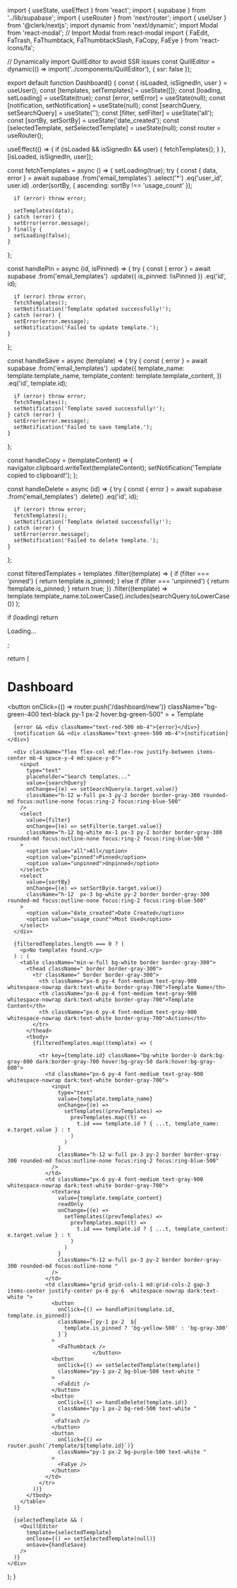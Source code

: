 import { useState, useEffect } from 'react';
import { supabase } from '../lib/supabase';
import { useRouter } from 'next/router';
import { useUser } from '@clerk/nextjs';
import dynamic from 'next/dynamic';
import Modal from 'react-modal'; // Import Modal from react-modal
import { FaEdit, FaTrash, FaThumbtack, FaThumbtackSlash, FaCopy, FaEye } from 'react-icons/fa';

// Dynamically import QuillEditor to avoid SSR issues
const QuillEditor = dynamic(() => import('../components/QuillEditor'), { ssr: false });

export default function Dashboard() {
  const { isLoaded, isSignedIn, user } = useUser();
  const [templates, setTemplates] = useState([]);
  const [loading, setLoading] = useState(true);
  const [error, setError] = useState(null);
  const [notification, setNotification] = useState(null);
  const [searchQuery, setSearchQuery] = useState('');
  const [filter, setFilter] = useState('all');
  const [sortBy, setSortBy] = useState('date_created');
  const [selectedTemplate, setSelectedTemplate] = useState(null);
  const router = useRouter();

  useEffect(() => {
    if (isLoaded && isSignedIn && user) {
      fetchTemplates();
    }
  }, [isLoaded, isSignedIn, user]);

  const fetchTemplates = async () => {
    setLoading(true);
    try {
      const { data, error } = await supabase
        .from('email_templates')
        .select('*')
        .eq('user_id', user.id)
        .order(sortBy, { ascending: sortBy !== 'usage_count' });

      if (error) throw error;

      setTemplates(data);
    } catch (error) {
      setError(error.message);
    } finally {
      setLoading(false);
    }
  };

  const handlePin = async (id, isPinned) => {
    try {
      const { error } = await supabase
        .from('email_templates')
        .update({ is_pinned: !isPinned })
        .eq('id', id);

      if (error) throw error;
      fetchTemplates();
      setNotification('Template updated successfully!');
    } catch (error) {
      setError(error.message);
      setNotification('Failed to update template.');
    }
  };

  const handleSave = async (template) => {
    try {
      const { error } = await supabase
        .from('email_templates')
        .update({
          template_name: template.template_name,
          template_content: template.template_content,
        })
        .eq('id', template.id);

      if (error) throw error;
      fetchTemplates();
      setNotification('Template saved successfully!');
    } catch (error) {
      setError(error.message);
      setNotification('Failed to save template.');
    }
  };

  const handleCopy = (templateContent) => {
    navigator.clipboard.writeText(templateContent);
    setNotification('Template copied to clipboard!');
  };

  const handleDelete = async (id) => {
    try {
      const { error } = await supabase
        .from('email_templates')
        .delete()
        .eq('id', id);

      if (error) throw error;
      fetchTemplates();
      setNotification('Template deleted successfully!');
    } catch (error) {
      setError(error.message);
      setNotification('Failed to delete template.');
    }
  };

  const filteredTemplates = templates
    .filter((template) => {
      if (filter === 'pinned') {
        return template.is_pinned;
      } else if (filter === 'unpinned') {
        return !template.is_pinned;
      }
      return true;
    })
    .filter((template) =>
      template.template_name.toLowerCase().includes(searchQuery.toLowerCase())
    );

  if (loading) return <p>Loading...</p>;

  return (
    <div className="min-h-screen p-8 max-w-4xl mx-auto">
      <div className="flex justify-between items-center mb-4">
        <h1 className="text-3xl font-bold text-gray-900">Dashboard</h1>
        <button
          onClick={() => router.push('/dashboard/new')}
          className="bg-green-400 text-black py-1 px-2  hover:bg-green-500"
        >
          + Template
        </button>
      </div>

      {error && <div className="text-red-500 mb-4">{error}</div>}
      {notification && <div className="text-green-500 mb-4">{notification}</div>}

      <div className="flex flex-col md:flex-row justify-between items-center mb-4 space-y-4 md:space-y-0">
        <input
          type="text"
          placeholder="Search templates..."
          value={searchQuery}
          onChange={(e) => setSearchQuery(e.target.value)}
          className="h-12 w-full px-3 py-2 border border-gray-300 rounded-md focus:outline-none focus:ring-2 focus:ring-blue-500"
        />
        <select
          value={filter}
          onChange={(e) => setFilter(e.target.value)}
          className="h-12 bg-white mx-1 px-3 py-2 border border-gray-300 rounded-md focus:outline-none focus:ring-2 focus:ring-blue-500 "
        >
          <option value="all">All</option>
          <option value="pinned">Pinned</option>
          <option value="unpinned">Unpinned</option>
        </select>
        <select
          value={sortBy}
          onChange={(e) => setSortBy(e.target.value)}
          className="h-12  px-3 bg-white py-2 border border-gray-300 rounded-md focus:outline-none focus:ring-2 focus:ring-blue-500"
        >
          <option value="date_created">Date Created</option>
          <option value="usage_count">Most Used</option>
        </select>
      </div>

      {filteredTemplates.length === 0 ? (
        <p>No templates found.</p>
      ) : (
        <table className="min-w-full bg-white border border-gray-300">
          <thead className=" border border-gray-300">
            <tr className=" border border-gray-300">
              <th className="px-6 py-4 font-medium text-gray-900 whitespace-nowrap dark:text-white border-gray-700">Template Name</th>
              <th className="px-6 py-4 font-medium text-gray-900 whitespace-nowrap dark:text-white border-gray-700">Template Content</th>
              <th className="px-6 py-4 font-medium text-gray-900 whitespace-nowrap dark:text-white border-gray-700">Actions</th>
            </tr>
          </thead>
          <tbody>
            {filteredTemplates.map((template) => (
              
              <tr key={template.id} className="bg-white border-b dark:bg-gray-800 dark:border-gray-700 hover:bg-gray-50 dark:hover:bg-gray-600">
                <td className="px-6 py-4 font-medium text-gray-900 whitespace-nowrap dark:text-white border-gray-700">
                  <input
                    type="text"
                    value={template.template_name}
                    onChange={(e) =>
                      setTemplates((prevTemplates) =>
                        prevTemplates.map((t) =>
                          t.id === template.id ? { ...t, template_name: e.target.value } : t
                        )
                      )
                    }
                    className="h-12 w-full px-3 py-2 border border-gray-300 rounded-md focus:outline-none focus:ring-2 focus:ring-blue-500"
                  />
                </td>
                <td className="px-6 py-4 font-medium text-gray-900 whitespace-nowrap dark:text-white border-gray-700">
                  <textarea
                    value={template.template_content}
                    readOnly
                    onChange={(e) =>
                      setTemplates((prevTemplates) =>
                        prevTemplates.map((t) =>
                          t.id === template.id ? { ...t, template_content: e.target.value } : t
                        )
                      )
                    }
                    className="h-12 w-full px-3 py-2 border border-gray-300 rounded-md focus:outline-none "
                  />
                </td>
                <td className="grid grid-cols-1 md:grid-cols-2 gap-3 items-center justify-center px-6 py-6  whitespace-nowrap dark:text-white ">
                  <button
                    onClick={() => handlePin(template.id, template.is_pinned)}
                    className={`py-1 px-2  ${
                      template.is_pinned ? 'bg-yellow-500' : 'bg-gray-300'
                    }`}
                  >
                    <FaThumbtack /> 
                               </button>
                  <button
                    onClick={() => setSelectedTemplate(template)}
                    className="py-1 px-2 bg-blue-500 text-white "
                  >
                    <FaEdit />
                  </button>
                  <button
                    onClick={() => handleDelete(template.id)}
                    className="py-1 px-2 bg-red-500 text-white "
                  >
                   <FaTrash />
                  </button>
                  <button
                    onClick={() => router.push(`/template/${template.id}`)}
                    className="py-1 px-2 bg-purple-500 text-white "
                  >
                    <FaEye />
                  </button>
                </td>
              </tr>
            ))}
          </tbody>
        </table>
      )}

      {selectedTemplate && (
        <QuillEditor
          template={selectedTemplate}
          onClose={() => setSelectedTemplate(null)}
          onSave={handleSave}
        />
      )}
    </div>
  );
}